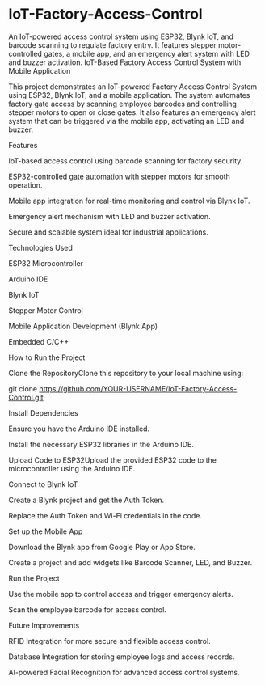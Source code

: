# IoT-Factory-Access-Control
An IoT-powered access control system using ESP32, Blynk IoT, and barcode scanning to regulate factory entry. It features stepper motor-controlled gates, a mobile app, and an emergency alert system with LED and buzzer activation.
IoT-Based Factory Access Control System with Mobile Application

This project demonstrates an IoT-powered Factory Access Control System using ESP32, Blynk IoT, and a mobile application. The system automates factory gate access by scanning employee barcodes and controlling stepper motors to open or close gates. It also features an emergency alert system that can be triggered via the mobile app, activating an LED and buzzer.

Features

IoT-based access control using barcode scanning for factory security.

ESP32-controlled gate automation with stepper motors for smooth operation.

Mobile app integration for real-time monitoring and control via Blynk IoT.

Emergency alert mechanism with LED and buzzer activation.

Secure and scalable system ideal for industrial applications.

Technologies Used

ESP32 Microcontroller

Arduino IDE

Blynk IoT

Stepper Motor Control

Mobile Application Development (Blynk App)

Embedded C/C++

How to Run the Project

Clone the RepositoryClone this repository to your local machine using:

git clone https://github.com/YOUR-USERNAME/IoT-Factory-Access-Control.git

Install Dependencies

Ensure you have the Arduino IDE installed.

Install the necessary ESP32 libraries in the Arduino IDE.

Upload Code to ESP32Upload the provided ESP32 code to the microcontroller using the Arduino IDE.

Connect to Blynk IoT

Create a Blynk project and get the Auth Token.

Replace the Auth Token and Wi-Fi credentials in the code.

Set up the Mobile App

Download the Blynk app from Google Play or App Store.

Create a project and add widgets like Barcode Scanner, LED, and Buzzer.

Run the Project

Use the mobile app to control access and trigger emergency alerts.

Scan the employee barcode for access control.

Future Improvements

RFID Integration for more secure and flexible access control.

Database Integration for storing employee logs and access records.

AI-powered Facial Recognition for advanced access control systems.


